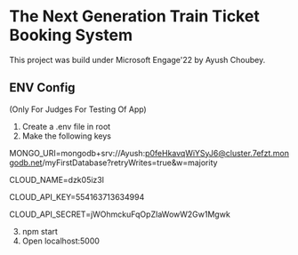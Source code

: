 # The Next Generation Train Ticket Booking System

This project was build under Microsoft Engage'22 by Ayush Choubey.

## ENV Config 
(Only For Judges For Testing Of App)

1) Create a .env file in root
2) Make the following keys

MONGO_URI=mongodb+srv://Ayush:p0feHkavqWiYSyJ6@cluster.7efzt.mongodb.net/myFirstDatabase?retryWrites=true&w=majority

CLOUD_NAME=dzk05iz3l

CLOUD_API_KEY=554163713634994

CLOUD_API_SECRET=jWOhmckuFqOpZIaWowW2Gw1Mgwk

3) npm start
4) Open localhost:5000
